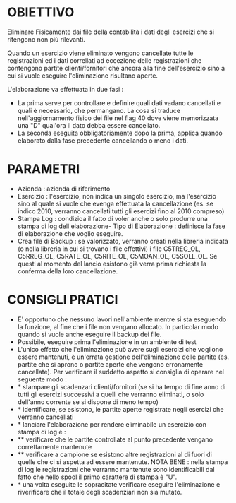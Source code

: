 # OBIETTIVO

Eliminare Fisicamente dai file della contabilità i dati degli esercizi che si ritengono non più rilevanti.

Quando un esercizio viene eliminato vengono cancellate tutte le registrazioni ed i dati correllati ad eccezione delle registrazioni che contengono partite clienti/fornitori che ancora alla fine dell'esercizio sino a cui si vuole eseguire l'eliminazione risultano aperte.

L'elaborazione va effettuata in due fasi : 
-  La prima serve per controllare e definire quali dati vadano cancellati e quali è necessario,  che permangano. La cosa si traduce nell'aggiornamento fisico dei file nel flag 40 dove viene memorizzata una "D" qual'ora il dato debba essere cancellato.
-  La seconda eseguita obbligatoriamente dopo la prima, applica quando elaborato dalla fase precedente cancellando o meno i dati.

# PARAMETRI

-  Azienda :  azienda di riferimento
-  Esercizio :  l'esercizio, non indica un singolo esercizio, ma l'esercizio sino al quale si vuole che evenga effettuata la cancellazione (es. se indico 2010, verranno cancellati tutti gli esercizi fino al 2010 compreso)
-  Stampa Log :  condizioa il fatto di voler anche o solo produrre una stampa di log dell'elaborazione-  Tipo di Elaborazione :  definisce la fase di elaborazione che voglio eseguire.
-  Crea file di Backup :  se valorizzato, verranno creati nella libreria indicata (o nella libreria in cui si trovano i file effettivi) i file C5TREG_OL, C5RREG_OL, C5RATE_OL, C5RITE_OL, C5MOAN_OL, C5SOLL_OL. Se questi al momento del lancio esistono già verra prima richiesta la conferma della loro cancellazione.

# CONSIGLI PRATICI

-  E' opportuno che nessuno lavori nell'ambiente mentre si sta eseguendo la funzione, al fine che i file non vengano allocato. In particolar modo quando si vuole anche eseguire il backup dei file.
-  Possibile, eseguire prima l'eliminazione in un ambiente di test
-  L'unico effetto che l'eliminazione può avere sugli esercizi che vogliono essere mantenuti, è un'errata gestione dell'eliminazione delle partite (es. partite che si aprono o partite aperte che vengono erronamente cancellate). Per verificare il suddetto aspetto si consiglia di operare nel seguente modo : 
- \* stampare gli scadenzari clienti/fornitori (se si ha tempo di fine anno di tutti gli esercizi successivi a quelli che verranno eliminati, o solo dell'anno corrente se si dispone di meno tempo)
- \* identificare, se esistono, le partite aperte registrate negli esercizi che verranno cancellati
- \* lanciare l'elaborazione per rendere eliminabile un esercizio con stampa di log e : 
- \*\* verificare che le partite controllate al punto precedente vengano correttamente mantenute
- \*\* verificare a campione se esistono altre registrazioni al di fuori di quelle che ci si aspetta ad essere mantenute. NOTA BENE :  nella stampa di log le registrazioni che verranno mantenute sono identificabili dal fatto che nello spool il primo carattere di stampa è "U".
- \* una volta eseguite le sopracitate verificare eseguire l'eliminazione e riverificare che il totale degli scadenziari non sia mutato.

